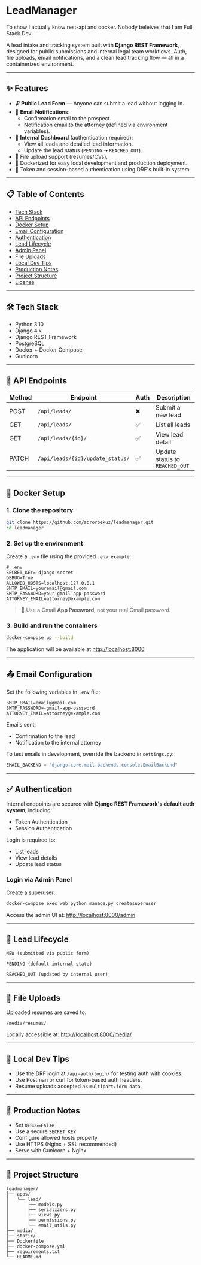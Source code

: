 # LeadManager

To show I actually know rest-api and docker. Nobody beleives that I am Full Stack Dev.

A lead intake and tracking system built with **Django REST Framework**, designed for public submissions and internal legal team workflows. Auth, file uploads, email notifications, and a clean lead tracking flow — all in a containerized environment.

---

## ✨ Features

- 🔓 **Public Lead Form** — Anyone can submit a lead without logging in.
- 📧 **Email Notifications**:
  - Confirmation email to the prospect.
  - Notification email to the attorney (defined via environment variables).
- 🔐 **Internal Dashboard** (authentication required):
  - View all leads and detailed lead information.
  - Update the lead status (`PENDING` ➝ `REACHED_OUT`).
- 📎 File upload support (resumes/CVs).
- 🐳 Dockerized for easy local development and production deployment.
- 🔑 Token and session-based authentication using DRF's built-in system.

---

## 📋 Table of Contents

- [Tech Stack](#-tech-stack)
- [API Endpoints](#-api-endpoints)
- [Docker Setup](#-docker-setup)
- [Email Configuration](#-email-configuration)
- [Authentication](#-authentication)
- [Lead Lifecycle](#-lead-lifecycle)
- [Admin Panel](#-admin-panel)
- [File Uploads](#-file-uploads)
- [Local Dev Tips](#-local-dev-tips)
- [Production Notes](#-production-notes)
- [Project Structure](#-project-structure)
- [License](#-license)

---

## 🛠 Tech Stack

- Python 3.10
- Django 4.x
- Django REST Framework
- PostgreSQL
- Docker + Docker Compose
- Gunicorn

---

## 🧪 API Endpoints

| Method | Endpoint                          | Auth | Description                     |
|--------|-----------------------------------|------|---------------------------------|
| POST   | `/api/leads/`                     | ❌   | Submit a new lead               |
| GET    | `/api/leads/`                     | ✅   | List all leads                  |
| GET    | `/api/leads/{id}/`                | ✅   | View lead detail                |
| PATCH  | `/api/leads/{id}/update_status/`  | ✅   | Update status to `REACHED_OUT`  |

---

## 🐳 Docker Setup

### 1. Clone the repository

```bash
git clone https://github.com/abrorbekuz/leadmanager.git
cd leadmanager
```

### 2. Set up the environment

Create a `.env` file using the provided `.env.example`:

```env
# .env
SECRET_KEY=-django-secret
DEBUG=True
ALLOWED_HOSTS=localhost,127.0.0.1
SMTP_EMAIL=youremail@gmail.com
SMTP_PASSWORD=your-gmail-app-password
ATTORNEY_EMAIL=attorney@example.com
```

> 📝 Use a Gmail **App Password**, not your real Gmail password.

### 3. Build and run the containers

```bash
docker-compose up --build
```

The application will be available at [http://localhost:8000](http://localhost:8000)

---

## 📤 Email Configuration

Set the following variables in  `.env` file:

```env
SMTP_EMAIL=email@gmail.com
SMTP_PASSWORD=-gmail-app-password
ATTORNEY_EMAIL=attorney@example.com
```

Emails sent:

- Confirmation to the lead
- Notification to the internal attorney

To test emails in development, override the backend in `settings.py`:

```python
EMAIL_BACKEND = "django.core.mail.backends.console.EmailBackend"
```

---

## ✅ Authentication

Internal endpoints are secured with **Django REST Framework's default auth system**, including:

- Token Authentication
- Session Authentication

Login is required to:

- List leads
- View lead details
- Update lead status

### Login via Admin Panel

Create a superuser:

```bash
docker-compose exec web python manage.py createsuperuser
```

Access the admin UI at: [http://localhost:8000/admin](http://localhost:8000/admin)

---

## 🔁 Lead Lifecycle

```text
NEW (submitted via public form)
  ↓
PENDING (default internal state)
  ↓
REACHED_OUT (updated by internal user)
```

---

## 📁 File Uploads

Uploaded resumes are saved to:

```
/media/resumes/
```

Locally accessible at: [http://localhost:8000/media/](http://localhost:8000/media/)

---

## 🧠 Local Dev Tips

- Use the DRF login at `/api-auth/login/` for testing auth with cookies.
- Use Postman or curl for token-based auth headers.
- Resume uploads accepted as `multipart/form-data`.

---

## 🔐 Production Notes

- Set `DEBUG=False`
- Use a secure `SECRET_KEY`
- Configure allowed hosts properly
- Use HTTPS (Nginx + SSL recommended)
- Serve with Gunicorn + Nginx

---

## 📂 Project Structure

```
leadmanager/
├── apps/
│   └── lead/
│       ├── models.py
│       ├── serializers.py
│       ├── views.py
│       ├── permissions.py
│       └── email_utils.py
├── media/
├── static/
├── Dockerfile
├── docker-compose.yml
├── requirements.txt
└── README.md
```
